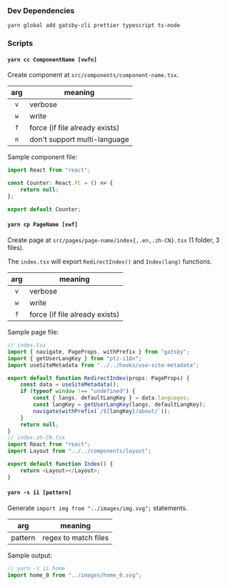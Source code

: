 ### Dev Dependencies

```shell
yarn global add gatsby-cli prettier typescript ts-node
```

### Scripts

#### `yarn cc ComponentName [vwfn]`

Create component at `src/components/component-name.tsx`.

| arg | meaning                        |
| :-: | ------------------------------ |
| `v` | verbose                        |
| `w` | write                          |
| `f` | force (if file already exists) |
| `n` | don't support multi-language   |

Sample component file:

```typescript
import React from "react";

const Counter: React.FC = () => {
    return null;
};

export default Counter;
```

#### `yarn cp PageName [vwf]`

Create page at `src/pages/page-name/index{,.en,.zh-CN}.tsx` (1 folder, 3 files).

The `index.tsx` will export `RedirectIndex()` and `Index(lang)` functions.

| arg | meaning                        |
| :-: | ------------------------------ |
| `v` | verbose                        |
| `w` | write                          |
| `f` | force (if file already exists) |

Sample page file:

```typescript
// index.tsx
import { navigate, PageProps, withPrefix } from "gatsby";
import { getUserLangKey } from "ptz-i18n";
import useSiteMetadata from "../../hooks/use-site-metadata";

export default function RedirectIndex(props: PageProps) {
    const data = useSiteMetadata();
    if (typeof window !== "undefined") {
        const { langs, defaultLangKey } = data.languages;
        const langKey = getUserLangKey(langs, defaultLangKey);
        navigate(withPrefix(`/${langKey}/about/`));
    }
    return null;
}
// index.zh-CN.tsx
import React from "react";
import Layout from "../../components/layout";

export default function Index() {
    return <Layout></Layout>;
}
```

#### `yarn -s ii [pattern]`

Generate `import img from "../images/img.svg";` statements.

|   arg   | meaning              |
| :-----: | -------------------- |
| pattern | regex to match files |

Sample output:

```typescript
// yarn -s ii home
import home_0 from "../images/home_0.svg";
```
